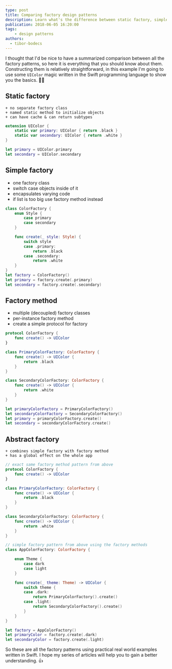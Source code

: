 ```yaml
---
type: post
title: Comparing factory design patterns
description: Learn what's the difference between static factory, simple factory, factory method and abstract factory using the Swift language.
publication: 2018-06-05 16:20:00
tags: 
    - design patterns
authors:
  - tibor-bodecs
---
```


I thought that I'd be nice to have a summarized comparison between all the factory patterns, so here it is everything that you should know about them. Constructing them is relatively straightforward, in this example I'm going to use some `UIColor` magic written in the Swift programming language to show you the basics. 🧙‍♂️

## Static factory

    + no separate factory class
    + named static method to initialize objects
    + can have cache & can return subtypes

```swift
extension UIColor {
    static var primary: UIColor { return .black }
    static var secondary: UIColor { return .white }
}

let primary = UIColor.primary
let secondary = UIColor.secondary
```

## Simple factory

- one factory class
- switch case objects inside of it
- encapsulates varying code
- if list is too big use factory method instead

```swift
class ColorFactory {
    enum Style {
        case primary
        case secondary
    }

    func create(_ style: Style) {
        switch style
        case .primary:
            return .black
        case .secondary:
            return .white
    }
}
let factory = ColorFactory()
let primary = factory.create(.primary)
let secondary = factory.create(.secondary)
```

## Factory method

- multiple (decoupled) factory classes
- per-instance factory method
- create a simple protocol for factory

```swift
protocol ColorFactory {
    func create() -> UIColor
}

class PrimaryColorFactory: ColorFactory {
    func create() -> UIColor {
        return .black
    }
}

class SecondaryColorFactory: ColorFactory {
    func create() -> UIColor {
        return .white
    }
}

let primaryColorFactory = PrimaryColorFactory()
let secondaryColorFactory = SecondaryColorFactory()
let primary = primaryColorFactory.create()
let secondary = secondaryColorFactory.create()
```

## Abstract factory

    + combines simple factory with factory method
    + has a global effect on the whole app

```swift
// exact same factory method pattern from above
protocol ColorFactory {
    func create() -> UIColor
}

class PrimaryColorFactory: ColorFactory {
    func create() -> UIColor {
        return .black
    }
}

class SecondaryColorFactory: ColorFactory {
    func create() -> UIColor {
        return .white
    }
}

// simple factory pattern from above using the factory methods
class AppColorFactory: ColorFactory {

    enum Theme {
        case dark
        case light
    }

    func create(_ theme: Theme) -> UIColor {
        switch theme {
        case .dark:
            return PrimaryColorFactory().create()
        case .light:
            return SecondaryColorFactory().create()
        }
    }
}

let factory = AppColorFactory()
let primaryColor = factory.create(.dark)
let secondaryColor = factory.create(.light)
```

So these are all the factory patterns using practical real world examples written in Swift. I hope my series of articles will help you to gain a better understanding. 👍
